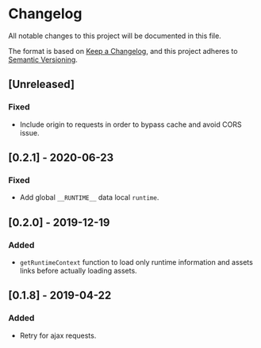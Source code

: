 # Changelog

All notable changes to this project will be documented in this file.

The format is based on [Keep a Changelog](https://keepachangelog.com/en/1.0.0/),
and this project adheres to [Semantic Versioning](https://semver.org/spec/v2.0.0.html).

## [Unreleased]
### Fixed
- Include origin to requests in order to bypass cache and avoid CORS issue.

## [0.2.1] - 2020-06-23
### Fixed
- Add global `__RUNTIME__` data local `runtime`.

## [0.2.0] - 2019-12-19

### Added

- `getRuntimeContext` function to load only runtime information and assets links before actually loading assets.

## [0.1.8] - 2019-04-22

### Added

- Retry for ajax requests.
